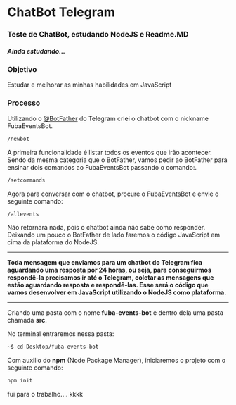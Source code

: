# ChatBot Telegram
<h3>Teste de ChatBot, estudando NodeJS e Readme.MD</h3>
<h5>Ainda estudando...</h5>
<h3>Objetivo</h3>
<p>Estudar e melhorar as minhas habilidades em JavaScript</p>
<h3>Processo</h3>
<p>Utilizando o <a href="https://telegram.me/BotFather" target="_blank">@BotFather</a> do Telegram criei o chatbot com o nickname FubaEventsBot.</p>

```bash
/newbot
```
<p>A primeira funcionalidade é listar todos os eventos que irão acontecer. Sendo da mesma categoria que o BotFather, vamos pedir ao BotFather para ensinar dois comandos ao FubaEventsBot passando o comando:.</p>

```bash
/setcommands
```
<p>Agora para conversar com o chatbot, procure o FubaEventsBot e envie o seguinte comando:</p>

```bash
/allevents
```
<p>Não retornará nada, pois o chatbot ainda não sabe como responder. Deixando um pouco o BotFather de lado faremos o código JavaScript em cima da plataforma do NodeJS.</p>
<hr>
<b>Toda mensagem que enviamos para um chatbot do Telegram fica aguardando uma resposta por 24 horas, ou seja, para conseguirmos respondê-la precisamos ir até o Telegram, coletar as mensagens que estão aguardando resposta e respondê-las. Esse será o código que vamos desenvolver em JavaScript utilizando o NodeJS como plataforma.</b>
<hr>
<p>Criando uma pasta com o nome <b>fuba-events-bot</b> e dentro dela uma pasta chamada <b>src</b>.</p>
<p>No terminal entraremos nessa pasta:</p>

```bash
~$ cd Desktop/fuba-events-bot
```
<p>Com auxilio do <b>npm</b> (Node Package Manager), iniciaremos o projeto com o seguinte comando:</p>

```bash
npm init
```
fui para o trabalho.... kkkk

